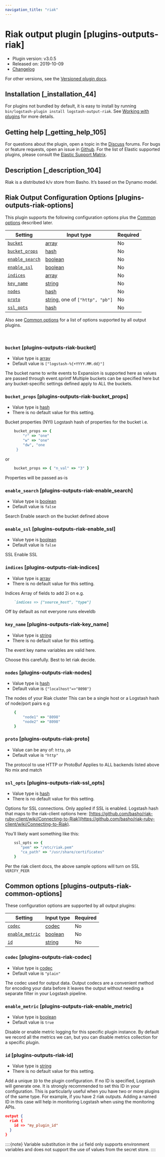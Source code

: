 ```yaml
---
navigation_title: "riak"
---
```


# Riak output plugin [plugins-outputs-riak]


* Plugin version: v3.0.5
* Released on: 2019-10-09
* [Changelog](https://github.com/logstash-plugins/logstash-output-riak/blob/v3.0.5/CHANGELOG.md)

For other versions, see the [Versioned plugin docs](https://www.elastic.co/guide/en/logstash-versioned-plugins/current/output-riak-index.md).

## Installation [_installation_44]

For plugins not bundled by default, it is easy to install by running `bin/logstash-plugin install logstash-output-riak`. See [Working with plugins](https://www.elastic.co/guide/en/logstash/current/working-with-plugins.html) for more details.


## Getting help [_getting_help_105]

For questions about the plugin, open a topic in the [Discuss](http://discuss.elastic.co) forums. For bugs or feature requests, open an issue in [Github](https://github.com/logstash-plugins/logstash-output-riak). For the list of Elastic supported plugins, please consult the [Elastic Support Matrix](https://www.elastic.co/support/matrix#logstash_plugins).


## Description [_description_104]

Riak is a distributed k/v store from Basho. It’s based on the Dynamo model.


## Riak Output Configuration Options [plugins-outputs-riak-options]

This plugin supports the following configuration options plus the [Common options](plugins-outputs-riak.md#plugins-outputs-riak-common-options) described later.

| Setting | Input type | Required |
| --- | --- | --- |
| [`bucket`](plugins-outputs-riak.md#plugins-outputs-riak-bucket) | [array](introduction.md#array) | No |
| [`bucket_props`](plugins-outputs-riak.md#plugins-outputs-riak-bucket_props) | [hash](introduction.md#hash) | No |
| [`enable_search`](plugins-outputs-riak.md#plugins-outputs-riak-enable_search) | [boolean](introduction.md#boolean) | No |
| [`enable_ssl`](plugins-outputs-riak.md#plugins-outputs-riak-enable_ssl) | [boolean](introduction.md#boolean) | No |
| [`indices`](plugins-outputs-riak.md#plugins-outputs-riak-indices) | [array](introduction.md#array) | No |
| [`key_name`](plugins-outputs-riak.md#plugins-outputs-riak-key_name) | [string](introduction.md#string) | No |
| [`nodes`](plugins-outputs-riak.md#plugins-outputs-riak-nodes) | [hash](introduction.md#hash) | No |
| [`proto`](plugins-outputs-riak.md#plugins-outputs-riak-proto) | [string](introduction.md#string), one of `["http", "pb"]` | No |
| [`ssl_opts`](plugins-outputs-riak.md#plugins-outputs-riak-ssl_opts) | [hash](introduction.md#hash) | No |

Also see [Common options](plugins-outputs-riak.md#plugins-outputs-riak-common-options) for a list of options supported by all output plugins.

 

### `bucket` [plugins-outputs-riak-bucket]

* Value type is [array](introduction.md#array)
* Default value is `["logstash-%{+YYYY.MM.dd}"]`

The bucket name to write events to Expansion is supported here as values are passed through event.sprintf Multiple buckets can be specified here but any bucket-specific settings defined apply to ALL the buckets.


### `bucket_props` [plugins-outputs-riak-bucket_props]

* Value type is [hash](introduction.md#hash)
* There is no default value for this setting.

Bucket properties (NYI) Logstash hash of properties for the bucket i.e.

```ruby
    bucket_props => {
        "r" => "one"
        "w" => "one"
        "dw", "one
     }
```

or

```ruby
    bucket_props => { "n_val" => "3" }
```

Properties will be passed as-is


### `enable_search` [plugins-outputs-riak-enable_search]

* Value type is [boolean](introduction.md#boolean)
* Default value is `false`

Search Enable search on the bucket defined above


### `enable_ssl` [plugins-outputs-riak-enable_ssl]

* Value type is [boolean](introduction.md#boolean)
* Default value is `false`

SSL Enable SSL


### `indices` [plugins-outputs-riak-indices]

* Value type is [array](introduction.md#array)
* There is no default value for this setting.

Indices Array of fields to add 2i on e.g.

```ruby
    `indices => ["source_host", "type"]
```

Off by default as not everyone runs eleveldb


### `key_name` [plugins-outputs-riak-key_name]

* Value type is [string](introduction.md#string)
* There is no default value for this setting.

The event key name variables are valid here.

Choose this carefully. Best to let riak decide.


### `nodes` [plugins-outputs-riak-nodes]

* Value type is [hash](introduction.md#hash)
* Default value is `{"localhost"=>"8098"}`

The nodes of your Riak cluster This can be a single host or a Logstash hash of node/port pairs e.g

```ruby
    {
        "node1" => "8098"
        "node2" => "8098"
    }
```


### `proto` [plugins-outputs-riak-proto]

* Value can be any of: `http`, `pb`
* Default value is `"http"`

The protocol to use HTTP or ProtoBuf Applies to ALL backends listed above No mix and match


### `ssl_opts` [plugins-outputs-riak-ssl_opts]

* Value type is [hash](introduction.md#hash)
* There is no default value for this setting.

Options for SSL connections. Only applied if SSL is enabled. Logstash hash that maps to the riak-client options here: [https://github.com/basho/riak-ruby-client/wiki/Connecting-to-Riak](https://github.com/basho/riak-ruby-client/wiki/Connecting-to-Riak).

You’ll likely want something like this:

```ruby
    ssl_opts => {
       "pem" => "/etc/riak.pem"
       "ca_path" => "/usr/share/certificates"
    }
```

Per the riak client docs, the above sample options will turn on SSL `VERIFY_PEER`



## Common options [plugins-outputs-riak-common-options]

These configuration options are supported by all output plugins:

| Setting | Input type | Required |
| --- | --- | --- |
| [`codec`](plugins-outputs-riak.md#plugins-outputs-riak-codec) | [codec](https://www.elastic.co/guide/en/logstash/current/configuration-file-structure.html#codec) | No |
| [`enable_metric`](plugins-outputs-riak.md#plugins-outputs-riak-enable_metric) | [boolean](https://www.elastic.co/guide/en/logstash/current/configuration-file-structure.html#boolean) | No |
| [`id`](plugins-outputs-riak.md#plugins-outputs-riak-id) | [string](https://www.elastic.co/guide/en/logstash/current/configuration-file-structure.html#string) | No |

### `codec` [plugins-outputs-riak-codec]

* Value type is [codec](https://www.elastic.co/guide/en/logstash/current/configuration-file-structure.html#codec)
* Default value is `"plain"`

The codec used for output data. Output codecs are a convenient method for encoding your data before it leaves the output without needing a separate filter in your Logstash pipeline.


### `enable_metric` [plugins-outputs-riak-enable_metric]

* Value type is [boolean](https://www.elastic.co/guide/en/logstash/current/configuration-file-structure.html#boolean)
* Default value is `true`

Disable or enable metric logging for this specific plugin instance. By default we record all the metrics we can, but you can disable metrics collection for a specific plugin.


### `id` [plugins-outputs-riak-id]

* Value type is [string](https://www.elastic.co/guide/en/logstash/current/configuration-file-structure.html#string)
* There is no default value for this setting.

Add a unique `ID` to the plugin configuration. If no ID is specified, Logstash will generate one. It is strongly recommended to set this ID in your configuration. This is particularly useful when you have two or more plugins of the same type. For example, if you have 2 riak outputs. Adding a named ID in this case will help in monitoring Logstash when using the monitoring APIs.

```json
output {
  riak {
    id => "my_plugin_id"
  }
}
```

::::{note} 
Variable substitution in the `id` field only supports environment variables and does not support the use of values from the secret store.
::::




